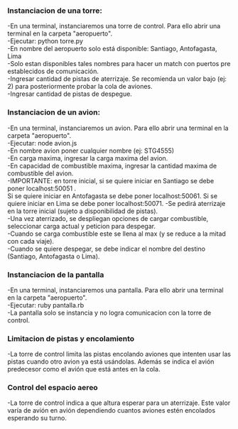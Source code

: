 ### Instanciacion de una torre:
-En una terminal, instanciaremos una torre de control. Para ello abrir una terminal
en la carpeta "aeropuerto".  
-Ejecutar: python torre.py  
-En nombre del aeropuerto solo está disponible: Santiago, Antofagasta, Lima  
-Solo estan disponibles tales nombres para hacer un match con puertos pre establecidos de comunicación.  
-Ingresar cantidad de pistas de aterrizaje. Se recomienda un valor bajo (ej: 2) para posteriormente probar la cola de aviones.  
-Ingresar cantidad de pistas de despegue.  

### Instanciacion de un avion:
-En una terminal, instanciaremos un avion. Para ello abrir una terminal en la carpeta
"aeropuerto".  
-Ejecutar: node avion.js  
-En nombre avion poner cualquier nombre (ej: STG4555)  
-En carga maxima, ingresar la carga maxima del avion.  
-En capacidad de combustible maxima, ingresar la cantidad maxima de combustible del avion.  
-IMPORTANTE: en torre inicial, si se quiere iniciar en Santiago se debe poner localhost:50051 .  
Si se quiere iniciar en Antofagasta se debe poner localhost:50061.
Si se quiere iniciar en Lima se debe poner localhost:50071.
-Se pedirá aterrizaje en la torre inicial (sujeto a disponibilidad de pistas).  
-Una vez aterrizado, se despliegan opciones de cargar combustible, seleccionar carga actual y peticion para despegar.  
-Cuando se carga combustible este se llena al max (y se reduce a la mitad con cada viaje).  
-Cuando se quiere despegar, se debe indicar el nombre del destino (Santiago, Antofagasta o Lima).  

### Instanciacion de la pantalla
-En una terminal, instanciaremos una pantalla. Para ello abrir una terminal en la carpeta "aeropuerto".  
-Ejecutar: ruby pantalla.rb  
-La pantalla solo se instancia y no logra comunicacion con la torre de control.  

### Limitacion de pistas y encolamiento
-La torre de control limita las pistas encolando aviones que intenten usar las pistas
cuando otro avion ya está usándolas. Además se indica el avión predecesor como el avión
que está antes en la cola.

### Control del espacio aereo
-La torre de control indica a que altura esperar para un aterrizaje. Este valor
varía de avión en avión dependiendo cuantos aviones estén encolados esperando su
turno.
 
